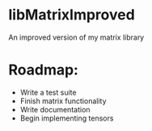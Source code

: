 # libMatrixImproved
An improved version of my matrix library
# Roadmap:
- Write a test suite
- Finish matrix functionality
- Write documentation
- Begin implementing tensors

